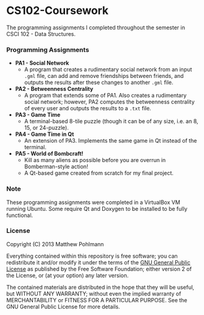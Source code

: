 CS102-Coursework
================

The programming assignments I completed throughout the semester in CSCI 102 - Data Structures.

### Programming Assignments
  + **PA1 - Social Network**
    + A program that creates a rudimentary social network from an input `.gml` file, can add and remove friendships between friends, and outputs the results after these changes to another `.gml` file.
  + **PA2 - Betweenness Centrality**
    + A program that extends some of PA1. Also creates a rudimentary social network; however, PA2 computes the betweenness centrality of every user and outputs the results to a `.txt` file.
  + **PA3 - Game Time**
    + A terminal-based 8-tile puzzle (though it can be of any size, i.e. an 8, 15, or 24-puzzle).
  + **PA4 - Game Time in Qt**
    + An extension of PA3. Implements the same game in Qt instead of the terminal.
  + **PA5 - World of Bombcraft!**
    + Kill as many aliens as possible before you are overrun in Bomberman-style action!
    + A Qt-based game created from scratch for my final project.

### Note
These programming assignments were completed in a VirtualBox VM running Ubuntu. Some require Qt and Doxygen to be installed
to be fully functional.

### License
Copyright (C) 2013 Matthew Pohlmann

Everything contained within this repository is free software; you can redistribute it and/or modify it under the terms
of the [GNU General Public License](LICENSE.txt) as published by the Free Software Foundation; either version 2 of the
License, or (at your option) any later version.

The contained materials are distributed in the hope that they will be useful, but WITHOUT ANY WARRANTY; without even the
implied warranty of MERCHANTABILITY or FITNESS FOR A PARTICULAR PURPOSE. See the GNU General Public License for more
details.
